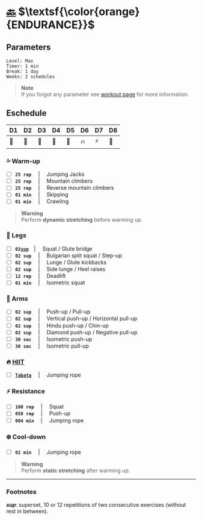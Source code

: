 # [:back:][home] $\textsf{\color{orange}{ENDURANCE}}$

## Parameters

```plaintext
Level: Max
Timer: 1 min
Break: 1 day
Weeks: 2 schedules
```

> **Note**  
> If you forgot any parameter see [workout page][home] for more information\.

## Eschedule

|D1|D2|D3|D4|D5|D6|D7|D8|
|--|--|--|--|--|--|--|--|
|:leg:|:muscle:|:leg:|:muscle:|:palm_tree:|:fire:|:zap:|:palm_tree:|

### :sweat_drops: Warm-up

- [ ] **`25 rep`** &emsp;|&emsp; Jumping Jacks
- [ ] **`25 rep`** &emsp;|&emsp; Mountain climbers
- [ ] **`25 rep`** &emsp;|&emsp; Reverse mountain climbers
- [ ] **`01 min`** &emsp;|&emsp; Skipping
- [ ] **`01 min`** &emsp;|&emsp; Crawling

> **Warning**  
> Perform **dynamic stretching** before warming up\.

### :leg: Legs

- [ ] **`02`[`sup`](#footnotes)**&emsp;|&emsp; Squat / Glute bridge
- [ ] **`02 sup`** &emsp;|&emsp; Bulgarian split squat / Step-up
- [ ] **`02 sup`** &emsp;|&emsp; Lunge / Glute kickbacks
- [ ] **`02 sup`** &emsp;|&emsp; Side lunge / Heel raises
- [ ] **`12 rep`** &emsp;|&emsp; Deadlift
- [ ] **`01 min`** &emsp;|&emsp; Isometric squat

### :muscle: Arms

- [ ] **`02 sup`** &emsp;|&emsp; Push-up / Pull-up
- [ ] **`02 sup`** &emsp;|&emsp; Vertical push-up / Horizontal pull-up
- [ ] **`02 sup`** &emsp;|&emsp; Hindu push-up / Chin-up
- [ ] **`02 sup`** &emsp;|&emsp; Diamond push-up / Negative pull-up
- [ ] **`30 sec`** &emsp;|&emsp; Isometric push-up
- [ ] **`30 sec`** &emsp;|&emsp; Isometric pull-up

### :fire: [HIIT][definition]

- [ ] [**`Tabata`**][definition] &emsp;|&emsp; Jumping rope

### :zap: Resistance

- [ ] **`100 rep`** &emsp;|&emsp; Squat
- [ ] **`050 rep`** &emsp;|&emsp; Push-up
- [ ] **`004 min`** &emsp;|&emsp; Jumping rope

### :snowflake: Cool-down

- [ ] **`02 min`** &emsp;|&emsp; Jumping rope

> **Warning**  
> Perform **static stretching** after warming up\.

---

### Footnotes

_**sup**_: superset, 10 or 12 repetitions of two consecutive exercises (without rest in between)\.

[home]: ../workout.md
[definition]: ../definitions.md

